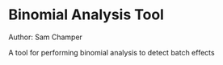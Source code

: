 # Binomial Analysis Tool

Author: Sam Champer

A tool for performing binomial analysis to detect batch effects
